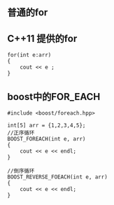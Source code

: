 ## 普通的for

## C++11 提供的for
```
for(int e:arr)
{
    cout << e ;
}
```

## boost中的FOR_EACH
```
#include <boost/foreach.hpp>

int[5] arr = {1,2,3,4,5};
//正序循环
BOOST_FOREACH(int e, arr)
{
    cout << e << endl;
}

//倒序循环
BOOST_REVERSE_FOEACH(int e, arr)
{
    cout << e << endl;
}
```